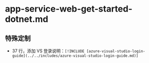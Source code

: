 # app-service-web-get-started-dotnet.md

## 特殊定制

* 37 行，添加 VS 登录说明：`[!INCLUDE [azure-visual-studio-login-guide](../../includes/azure-visual-studio-login-guide.md)]`